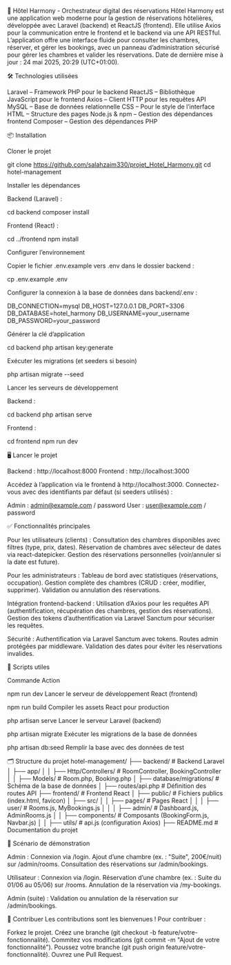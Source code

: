 🚀 Hôtel Harmony - Orchestrateur digital des réservations
Hôtel Harmony est une application web moderne pour la gestion de réservations hôtelières, développée avec Laravel (backend) et ReactJS (frontend). Elle utilise Axios pour la communication entre le frontend et le backend via une API RESTful. L’application offre une interface fluide pour consulter les chambres, réserver, et gérer les bookings, avec un panneau d’administration sécurisé pour gérer les chambres et valider les réservations.
Date de dernière mise à jour : 24 mai 2025, 20:29 (UTC+01:00).

🛠️ Technologies utilisées

Laravel – Framework PHP pour le backend
ReactJS – Bibliothèque JavaScript pour le frontend
Axios – Client HTTP pour les requêtes API
MySQL – Base de données relationnelle
CSS – Pour le style de l’interface
HTML – Structure des pages
Node.js & npm – Gestion des dépendances frontend
Composer – Gestion des dépendances PHP


📦 Installation

Cloner le projet

git clone https://github.com/salahzaim330/projet_Hotel_Harmony.git
cd hotel-management


Installer les dépendances


Backend (Laravel) :

cd backend
composer install


Frontend (React) :

cd ../frontend
npm install


Configurer l’environnement


Copier le fichier .env.example vers .env dans le dossier backend :

cp .env.example .env


Configurer la connexion à la base de données dans backend/.env :

DB_CONNECTION=mysql
DB_HOST=127.0.0.1
DB_PORT=3306
DB_DATABASE=hotel_harmony
DB_USERNAME=your_username
DB_PASSWORD=your_password


Générer la clé d’application

cd backend
php artisan key:generate


Exécuter les migrations (et seeders si besoin)

php artisan migrate --seed


Lancer les serveurs de développement


Backend :

cd backend
php artisan serve


Frontend :

cd frontend
npm run dev


🖥️ Lancer le projet

Backend : http://localhost:8000
Frontend : http://localhost:3000

Accédez à l’application via le frontend à http://localhost:3000. Connectez-vous avec des identifiants par défaut (si seeders utilisés) :

Admin : admin@example.com / password
User : user@example.com / password


✅ Fonctionnalités principales

Pour les utilisateurs (clients) :
Consultation des chambres disponibles avec filtres (type, prix, dates).
Réservation de chambres avec sélecteur de dates via react-datepicker.
Gestion des réservations personnelles (voir/annuler si la date est future).


Pour les administrateurs :
Tableau de bord avec statistiques (réservations, occupation).
Gestion complète des chambres (CRUD : créer, modifier, supprimer).
Validation ou annulation des réservations.


Intégration frontend-backend :
Utilisation d’Axios pour les requêtes API (authentification, récupération des chambres, gestion des réservations).
Gestion des tokens d’authentification via Laravel Sanctum pour sécuriser les requêtes.


Sécurité :
Authentification via Laravel Sanctum avec tokens.
Routes admin protégées par middleware.
Validation des dates pour éviter les réservations invalides.




🚀 Scripts utiles



Commande
Action



npm run dev
Lancer le serveur de développement React (frontend)


npm run build
Compiler les assets React pour production


php artisan serve
Lancer le serveur Laravel (backend)


php artisan migrate
Exécuter les migrations de la base de données


php artisan db:seed
Remplir la base avec des données de test



🗂️ Structure du projet
hotel-management/
├── backend/                    # Backend Laravel
│   ├── app/
│   │   ├── Http/Controllers/   # RoomController, BookingController
│   │   ├── Models/            # Room.php, Booking.php
│   ├── database/migrations/    # Schéma de la base de données
│   ├── routes/api.php         # Définition des routes API
├── frontend/                   # Frontend React
│   ├── public/                # Fichiers publics (index.html, favicon)
│   ├── src/
│   │   ├── pages/             # Pages React
│   │   │   ├── user/          # Rooms.js, MyBookings.js
│   │   │   ├── admin/         # Dashboard.js, AdminRooms.js
│   │   ├── components/        # Composants (BookingForm.js, Navbar.js)
│   │   ├── utils/             # api.js (configuration Axios)
├── README.md                  # Documentation du projet


🎥 Scénario de démonstration

Admin :
Connexion via /login.
Ajout d’une chambre (ex. : "Suite", 200€/nuit) sur /admin/rooms.
Consultation des réservations sur /admin/bookings.


Utilisateur :
Connexion via /login.
Réservation d’une chambre (ex. : Suite du 01/06 au 05/06) sur /rooms.
Annulation de la réservation via /my-bookings.


Admin (suite) :
Validation ou annulation de la réservation sur /admin/bookings.




🤝 Contribuer
Les contributions sont les bienvenues ! Pour contribuer :

Forkez le projet.
Créez une branche (git checkout -b feature/votre-fonctionnalité).
Commitez vos modifications (git commit -m "Ajout de votre fonctionnalité").
Poussez votre branche (git push origin feature/votre-fonctionnalité).
Ouvrez une Pull Request.



